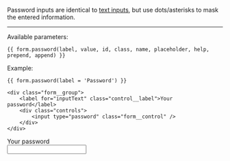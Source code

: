 Password inputs are identical to [text inputs](Text), but use dots/asterisks to mask the entered information.

----

Available parameters:

    {{ form.password(label, value, id, class, name, placeholder, help, prepend, append) }}

Example:

	{{ form.password(label = 'Password') }}

	<div class="form__group">
        <label for="inputText" class="control__label">Your password</label>
        <div class="controls">
            <input type="password" class="form__control" />
		</div>
    </div>

<form class="form--horizontal">
<div class="form__group">
    <label for="inputText" class="control__label">Your password</label>
    <div class="controls">
        <input type="password" class="form__control" />
	</div>
</div>
</form>